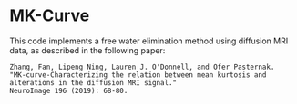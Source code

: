 # MK-Curve

This code implements a free water elimination method using diffusion MRI data, as described in the following paper:

    Zhang, Fan, Lipeng Ning, Lauren J. O'Donnell, and Ofer Pasternak. 
    "MK-curve-Characterizing the relation between mean kurtosis and alterations in the diffusion MRI signal." 
    NeuroImage 196 (2019): 68-80.
